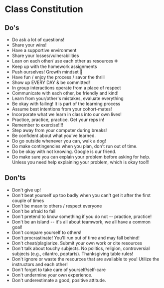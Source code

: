 # Class Constitution

## Do's

- Do ask a lot of questions!
- Share your wins!
- Have a supportive environment
- Share your losses/vulnerabilities
- Lean on each other/ use each other as resources ➕
- Keep up with the homework assignments
- Push ourselves! Growth mindset :muscle:
- Have fun / enjoy the process / savor the thrill
- Show up EVERY DAY & be committed!
- In group interactions operate from a place of respect
- Communicate with each other, be friendly and kind!
- Learn from your/other's mistakes, evaluate everything
- Be okay with failing! It is part of the learning process
- Assume best intentions from your cohort-mates!
- Incorporate what we learn in class into our own lives!
- Practice, practice, practice. Get your reps in!
- Remember to exercise!!!!
- Step away from your computer during breaks!
- Be confident about what you've learned.
- Do go outside whenever you can, walk a dog!
- Do make contingencies when you plan, don't run out of time.
- Do be okay with not knowing. Google is our friend.
- Do make sure you can explain your problem before asking for help. Unless you need help explaining your problem, which is okay too!!!

## Don'ts

- Don't give up!
- Don't beat yourself up too badly when you can't get it after the first couple of times
- Don't be mean to others / respect everyone
- Don't be afraid to fail
- Don't pretend to know something if you do not -- practice, practice!
- Don't be an island -- it's all about teamwork, we all have a common goal!
- Don't compare yourself to others!
- Don't procrastinate! You'll run out of time and may fall behind!
- Don't cheat/plagiarize. Submit your own work or cite resources
- Don't talk about touchy subjects. No politics, religion, controversial subjects (e.g., cilantro, poptarts). Thanksgiving table rules!
- Don't ignore or waste the resources that are available to you! Utilize the instructors and each other!
- Don't forget to take care of yourself/self-care
- Don't undermine your own experience.
- Don't underestimate a good, positive attitude.
